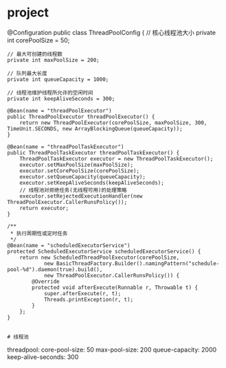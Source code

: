 # project
@Configuration
public class ThreadPoolConfig {
    // 核心线程池大小
    private int corePoolSize = 50;

    // 最大可创建的线程数
    private int maxPoolSize = 200;

    // 队列最大长度
    private int queueCapacity = 1000;

    // 线程池维护线程所允许的空闲时间
    private int keepAliveSeconds = 300;

    @Bean(name = "threadPoolExecutor")
    public ThreadPoolExecutor threadPoolExecutor() {
        return new ThreadPoolExecutor(corePoolSize, maxPoolSize, 300, TimeUnit.SECONDS, new ArrayBlockingQueue(queueCapacity));
    }

    @Bean(name = "threadPoolTaskExecutor")
    public ThreadPoolTaskExecutor threadPoolTaskExecutor() {
        ThreadPoolTaskExecutor executor = new ThreadPoolTaskExecutor();
        executor.setMaxPoolSize(maxPoolSize);
        executor.setCorePoolSize(corePoolSize);
        executor.setQueueCapacity(queueCapacity);
        executor.setKeepAliveSeconds(keepAliveSeconds);
        // 线程池对拒绝任务(无线程可用)的处理策略
        executor.setRejectedExecutionHandler(new ThreadPoolExecutor.CallerRunsPolicy());
        return executor;
    }

    /**
     * 执行周期性或定时任务
     */
    @Bean(name = "scheduledExecutorService")
    protected ScheduledExecutorService scheduledExecutorService() {
        return new ScheduledThreadPoolExecutor(corePoolSize,
                new BasicThreadFactory.Builder().namingPattern("schedule-pool-%d").daemon(true).build(),
                new ThreadPoolExecutor.CallerRunsPolicy()) {
            @Override
            protected void afterExecute(Runnable r, Throwable t) {
                super.afterExecute(r, t);
                Threads.printException(r, t);
            }
        };
    }
    
    
    # 线程池
threadpool:
  core-pool-size: 50
  max-pool-size: 200
  queue-capacity: 2000
  keep-alive-seconds: 300
